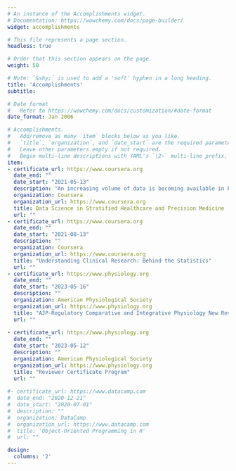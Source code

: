 ```yaml
---
# An instance of the Accomplishments widget.
# Documentation: https://wowchemy.com/docs/page-builder/
widget: accomplishments

# This file represents a page section.
headless: true

# Order that this section appears on the page.
weight: 50

# Note: `&shy;` is used to add a 'soft' hyphen in a long heading.
title: 'Accomplishments'
subtitle:

# Date format
#   Refer to https://wowchemy.com/docs/customization/#date-format
date_format: Jan 2006

# Accomplishments.
#   Add/remove as many `item` blocks below as you like.
#   `title`, `organization`, and `date_start` are the required parameters.
#   Leave other parameters empty if not required.
#   Begin multi-line descriptions with YAML's `|2-` multi-line prefix.
item:
- certificate_url: https://www.coursera.org
  date_end: ""
  date_start: "2021-05-13"
  description: "An increasing volume of data is becoming available in biomedicine and healthcare, from genomic data, to electronic patient records and data collected by wearable devices. Recent advances in data science are transforming the life sciences, leading to precision medicine and stratified healthcare.  In this course, you will learn about some of the different types of data and computational methods involved in stratified healthcare and precision medicine.  You will have a hands-on experience of working with such data.  And you will learn from leaders in the field about successful case studies.  Topics include: (i) Sequence Processing, (ii) Image Analysis, (iii) Network Modelling, (iv) Probabilistic Modelling, (v) Machine Learning, (vi) Natural Language Processing, (vii) Process Modelling and (viii) Graph Data."
  organization: Coursera
  organization_url: https://www.coursera.org
  title: Data Science in Stratified Healthcare and Precision Medicine
  url: ""
- certificate_url: https://www.coursera.org
  date_end: ""
  date_start: "2021-08-13"
  description: ""
  organization: Coursera
  organization_url: https://www.coursera.org
  title: "Understanding Clinical Research: Behind the Statistics"
  url: ""
- certificate_url: https://www.physiology.org
  date_end: ""
  date_start: "2023-05-16"
  description: ""
  organization: American Physiological Society
  organization_url: https://www.physiology.org
  title: "AJP-Regulatory Comparative and Integrative Physiology New Reviewer Training Session"
  url: ""
  
- certificate_url: https://www.physiology.org
  date_end: ""
  date_start: "2023-05-12"
  description: ""
  organization: American Physiological Society
  organization_url: https://www.physiology.org
  title: "Reviewer Certificate Program"
  url: ""
  
#- certificate_url: https://www.datacamp.com
#  date_end: "2020-12-21"
#  date_start: "2020-07-01"
#  description: ""
#  organization: DataCamp
#  organization_url: https://www.datacamp.com
#  title: 'Object-Oriented Programming in R'
#  url: ""

design:
  columns: '2' 
---
```

